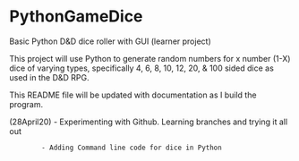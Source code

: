 # PythonGameDice
Basic Python D&amp;D dice roller with GUI (learner project)

This project will use Python to generate random numbers for x number (1-X) dice of varying types, 
specifically 4, 6, 8, 10, 12, 20, & 100 sided dice as used in the D&D RPG.

This README file will be updated with documentation as I build the program.

(28April20) - Experimenting with Github. Learning branches and trying it all out

            - Adding Command line code for dice in Python
